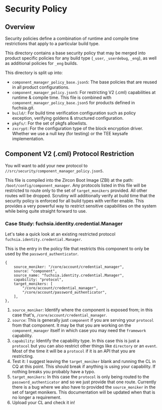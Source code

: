 # Security Policy
## Overview
Security policies define a combination of runtime and compile time
restrictions that apply to a particular build type.

This directory contains a base security policy that may be merged into
product specific policies for any build type (`_user`, `_userdebug`, `_eng`),
as well as additional policies for `_eng` builds.

This directory is split up into:

- `component_manager_policy_base.json5`: The base policies that are reused in
  all product configurations.
- `component_manager_policy.json5`: For restricting V2 (.cml) capabilities at
  runtime & compile time. This file is combined with `component_manager_policy_base.json5` for
  products defined in fuchsia.git.
- `build/`: For build time verification configuration such as policy exception,
  verifying goldens & structured configuration.
- `pkgfs/`: For the set of pkgfs allowlists.
- `zxcrypt`: For the configuration type of the block encryption driver. Whether
   we use a null key (for testing) or the TEE keysafe implementation.

## Component V2 (.cml) Protocol Restriction
You will want to add your new protocol to
`//src/security/component_manager_policy.json5`.

This file is compiled into the Zircon Boot Image (ZBI) at the path:
`/boot/config/component_manager`. Any protocols listed in this file will
be restricted to route only to the set of `target_monikers` provided. All
other routes will be dropped. Scrutiny will additionally verify at build time
that the security policy is enforced for all build types with verifier
enable. This provides a very powerful way to restrict sensitive capabilities
on the system while being quite straight forward to use.

### Case Study: fuchsia.identity.credential.Manager
Let's take a quick look at an existing restricted protocol
`fuchsia.identity.credential.Manager`.

This is the entry in the policy file that restricts this component to only
be used by the `password_authenticator`.
```
{
    source_moniker: "/core/account/credential_manager",
    source: "component",
    source_name: "fuchsia.identity.credential.Manager",
    capability: "protocol",
    target_monikers: [
        "/core/account/credential_manager",
        "/core/account/password_authenticator",
    ],
},
```

1. `source_moniker`: Identify where the component is exposed from; in this case
   that's, `/core/account/credential_manager`.
2. `source`: This is generally just `component` if you are serving your
   `protocol` from that component. It may be that you are working on the
   `component_manager` itself in which case you may need the `framework`
   capability.
3. `capability`: Identify the capability type. In this case this is just a
   `protocol` but you can also restrict other things like `directory` or an
   `event`. Most of the time it will be a `protocol` if it is an API that you
   are restricting.
4. Test it: I suggest leaving the `target_moniker` blank and running the CL in
   CQ at this point. This should break if anything is using your capability.
   If nothing breaks you probably have a typo.
5. `target_monikers`: In this case the `protocol` is only being routed to
   the `password_authenticator` and so we just provide that one route.
   Currently there is a bug where we also have to provided the `source_moniker`
   in the set of target monikers. This documentation will be updated when that
   is no longer a requirement.
6. Upload your CL and check it in!
